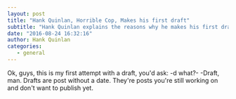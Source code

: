 ```yaml
---
layout: post
title: "Hank Quinlan, Horrible Cop, Makes his first draft"
subtitle: "Hank Quinlan explains the reasons why he makes his first draft."
date: "2016-08-24 16:32:16"
author: Hank Quinlan
categories:
   - general
---
```


Ok, guys, this is my first attempt with a draft, you'd ask: -d what?- 
-Draft, man.
Drafts are post without a date. They're posts you're still
working on and don't want to publish yet. 
